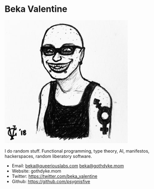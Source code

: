 <!-- TITLE: Beka -->
<!-- SUBTITLE: A web tran -->

# Beka Valentine
![Candied Viscera Portrait](/uploads/candied-viscera-portrait.jpg "Candied Viscera Portrait")

I do random stuff. Functional programming, type theory, AI, manifestos, hackerspaces, random liberatory software.

* Email: beka@queeriouslabs.com beka@gothdyke.mom
* Website: gothdyke.mom
* Twitter: https://twitter.com/beka_valentine
* Github: https://github.com/psygnisfive
